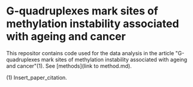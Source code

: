 # G-quadruplexes mark sites of methylation instability associated with ageing and cancer


This repositor contains code used for the data analysis in the article "G-quadruplexes mark sites of methylation instability associated with ageing and cancer"(1). See [methods](link to method.md). 

(1) Insert_paper_citation.
